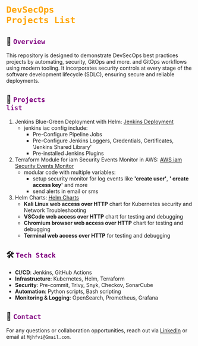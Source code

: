 # <code style="color : orange">DevSecOps Projects List</code>

## 📌 <code style="color : purple">Overview</code>

This repository is designed to demonstrate DevSecOps best practices projects by automating, security, GitOps and more.
and GitOps workflows using modern tooling.
It incorporates security controls at every stage of the software development lifecycle (SDLC),
ensuring secure and reliable deployments.

## 🧰 <code style="color : purple">Projects list</code>

1. Jenkins Blue-Green Deployment with Helm: [Jenkins Deployment](https://github.com/mjhfvi/GitOps_Jenkins_Deployment)
   - jenkins iac config include:
     - Pre-Configure Pipeline Jobs
     - Pre-Configure Jenkins Loggers, Credentials, Certificates, 'Jenkins Shared Library'
     - Pre-installed Jenkins Plugins
2. Terraform Module for iam Security Events Monitor in AWS: [AWS iam Security Events Monitor](https://github.com/mjhfvi/terraform-aws-iam-security-events-monitor)
   - modular code with multiple variables:
     - setup security monitor for log events like **'create user'**, **' create access key'** and more
     - send alerts in email or sms
3. Helm Charts: [Helm Charts](https://github.com/mjhfvi/GitOps_Helm_Charts)
   - **Kali Linux web access over HTTP** chart for Kubernetes security and Network Troubleshooting
   - **VSCode web access over HTTP** chart for testing and debugging
   - **Chromium browser web access over HTTP** chart for testing and debugging
   - **Terminal web access over HTTP** for testing and debugging

## 🛠️ <code style="color : purple">Tech Stack</code>

- **CI/CD**: Jenkins, GitHub Actions
- **Infrastructure**: Kubernetes, Helm, Terraform
- **Security**: Pre-commit, Trivy, Snyk, Checkov, SonarCube
- **Automation**: Python scripts, Bash scripting
- **Monitoring & Logging**: OpenSearch, Prometheus, Grafana

## 📧 <code style="color : purple">Contact</code>

For any questions or collaboration opportunities, reach out via [LinkedIn](https://www.linkedin.com/in/mjhfvi) or email at `Mjhfvi@Gmail.com`.
